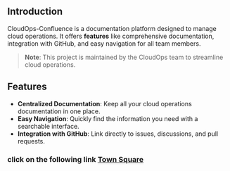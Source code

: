 ## Introduction

CloudOps-Confluence is a documentation platform designed to manage cloud operations. It offers **features** like comprehensive documentation, integration with GitHub, and easy navigation for all team members.

> **Note**: This project is maintained by the CloudOps team to streamline cloud operations.

## Features

- **Centralized Documentation**: Keep all your cloud operations documentation in one place.
- **Easy Navigation**: Quickly find the information you need with a searchable interface.
- **Integration with GitHub**: Link directly to issues, discussions, and pull requests.

### click on the following link [Town Square](https://github.com/vchinnap/CloudOps-Confluence/discussions)
